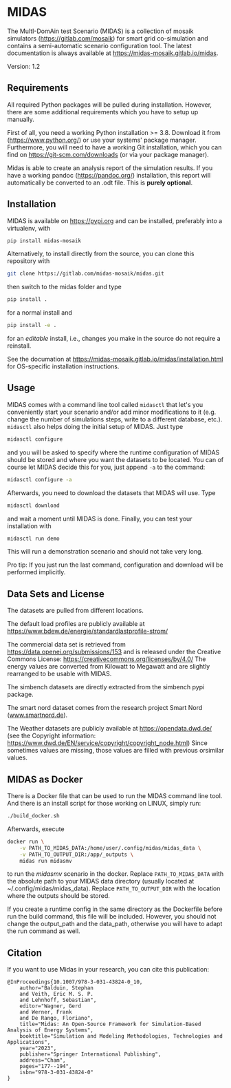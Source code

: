 # MIDAS

The MultI-DomAin test Scenario (MIDAS) is a collection of mosaik simulators (https://gitlab.com/mosaik) for smart grid co-simulation and contains a semi-automatic scenario configuration tool.
The latest documentation is always available at https://midas-mosaik.gitlab.io/midas.

Version: 1.2

## Requirements

All required Python packages will be pulled during installation.
However, there are some additional requirements which you have to setup up manually.

First of all, you need a working Python installation >= 3.8. 
Download it from (https://www.python.org/) or use your systems' package manager. 
Furthermore, you will need to have a working Git installation, which you can
find on https://git-scm.com/downloads (or via your package manager).

Midas is able to create an analysis report of the simulation results. 
If you have a working pandoc (https://pandoc.org/) installation, this report will automatically be converted to an .odt file. 
This is **purely optional**.

## Installation

MIDAS is available on https://pypi.org and can be installed, preferably into a virtualenv, with

```bash
pip install midas-mosaik
```

Alternatively, to install directly from the source, you can clone this repository with

```bash
git clone https://gitlab.com/midas-mosaik/midas.git
```

then switch to the midas folder and type

```bash
pip install .
```

for a normal install and 

```bash
pip install -e .
```

for an *editable* install, i.e., changes you make in the source do not require a reinstall.

See the documation at https://midas-mosaik.gitlab.io/midas/installation.html for OS-specific installation instructions. 

## Usage

MIDAS comes with a command line tool called `midasctl` that let's you conveniently start your scenario and/or add minor modifications to it (e.g. change the number of simulations steps, write to a different database, etc.).
`midasctl` also helps doing the initial setup of MIDAS. 
Just type

```bash
midasctl configure
```

and you will be asked to specify where the runtime configuration of MIDAS should be stored and where you want the datasets to be located. You can of course let MIDAS decide this for you, just append `-a` to the command:

```bash
midasctl configure -a
```

Afterwards, you need to download the datasets that MIDAS will use. Type

```bash
midasctl download
```
and wait a moment until MIDAS is done. Finally, you can test your installation with

```bash
midasctl run demo
```

This will run a demonstration scenario and should not take very long.

Pro tip: If you just run the last command, configuration and download will be performed implicitly.


## Data Sets and License

The datasets are pulled from different locations.

The default load profiles are publicly available at https://www.bdew.de/energie/standardlastprofile-strom/

The commercial data set is retrieved from https://data.openei.org/submissions/153 and is released under the Creative Commons License: https://creativecommons.org/licenses/by/4.0/
The energy values are converted from Kilowatt to Megawatt and are slightly rearranged to be usable with MIDAS.

The simbench datasets are directly extracted from the simbench pypi package.

The smart nord dataset comes from the research project Smart Nord (www.smartnord.de).

The Weather datasets are publicly available at https://opendata.dwd.de/ (see the Copyright information: https://www.dwd.de/EN/service/copyright/copyright_node.html)
Since sometimes values are missing, those values are filled with previous orsimilar values.


## MIDAS as Docker

There is a Docker file that can be used to run the MIDAS command line tool.
And there is an install script for those working on LINUX, simply run:

```bash
./build_docker.sh
```

Afterwards, execute

```bash
docker run \
    -v PATH_TO_MIDAS_DATA:/home/user/.config/midas/midas_data \
    -v PATH_TO_OUTPUT_DIR:/app/_outputs \
    midas run midasmv 
```

to run the *midasmv* scenario in the docker. 
Replace `PATH_TO_MIDAS_DATA` with the absolute path to your MIDAS data directory (usually located at ~/.config/midas/midas_data).
Replace `PATH_TO_OUTPUT_DIR` with the location where the outputs should be stored.

If you create a runtime config in the same directory as the Dockerfile before run the build command, this file will be included.
However, you should not change the output_path and the data_path, otherwise you will have to adapt the run command as well.

## Citation

If you want to use Midas in your research, you can cite this publication:

```
@InProceedings{10.1007/978-3-031-43824-0_10,
    author="Balduin, Stephan
    and Veith, Eric M. S. P.
    and Lehnhoff, Sebastian",
    editor="Wagner, Gerd
    and Werner, Frank
    and De Rango, Floriano",
    title="Midas: An Open-Source Framework for Simulation-Based Analysis of Energy Systems",
    booktitle="Simulation and Modeling Methodologies, Technologies and Applications",
    year="2023",
    publisher="Springer International Publishing",
    address="Cham",
    pages="177--194",
    isbn="978-3-031-43824-0"
}


```
